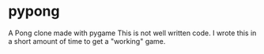# pypong
A Pong clone made with pygame
This is not well written code. 
I wrote this in a short amount of time to get a "working" game.
